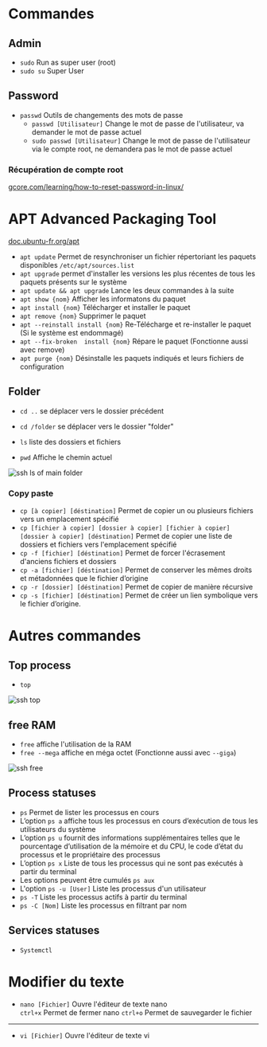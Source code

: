 # Commandes
## Admin
- `sudo` Run as super user (root)
- `sudo su` Super User

## Password
- `passwd` Outils de changements des mots de passe
  - `passwd [Utilisateur]` Change le mot de passe de l'utilisateur, va demander le mot de passe actuel
  - `sudo passwd [Utilisateur]` Change le mot de passe de l'utilisateur via le compte root, ne demandera pas le mot de passe actuel

### Récupération de compte root
[gcore.com/learning/how-to-reset-password-in-linux/](https://gcore.com/learning/how-to-reset-password-in-linux/)

# APT Advanced Packaging Tool
[doc.ubuntu-fr.org/apt](https://doc.ubuntu-fr.org/apt)
- `apt update` Permet de resynchroniser un fichier répertoriant les paquets disponibles `/etc/apt/sources.list`
- `apt upgrade` permet d'installer les versions les plus récentes de tous les paquets présents sur le système
- `apt update && apt upgrade` Lance les deux commandes à la suite
- `apt show {nom}` Afficher les informatons du paquet
- `apt install {nom}` Télécharger et installer le paquet
- `apt remove {nom}` Supprimer le paquet
- `apt --reinstall install {nom}` Re-Télécharge et re-installer le paquet (Si le système est endommagé)
- `apt --fix-broken  install {nom}` Répare le paquet (Fonctionne aussi avec remove)
- `apt purge {nom}` Désinstalle les paquets indiqués et leurs fichiers de configuration

## Folder
- `cd ..` se déplacer vers le dossier précédent
- `cd /folder` se déplacer vers le dossier "folder"

- `ls` liste des dossiers et fichiers
- `pwd` Affiche le chemin actuel

![ssh ls of main folder](https://github.com/Altherneum/.github/assets/84735589/1dc14cb5-dac3-419a-9769-d2f357e81821)

### Copy paste
- `cp [à copier] [déstination]` Permet de copier un ou plusieurs fichiers vers un emplacement spécifié
- `cp [fichier à copier] [dossier à copier] [fichier à copier] [dossier à copier] [déstination]` Permet de copier une liste de dossiers et fichiers vers l'emplacement spécifié
- `cp -f [fichier] [déstination]` Permet de forcer l'écrasement d'anciens fichiers et dossiers
- `cp -a [fichier] [déstination]` Permet de conserver les mêmes droits et métadonnées que le fichier d’origine
- `cp -r [dossier] [déstination]` Permet de copier de manière récursive
- `cp -s [fichier] [déstination]` Permet de créer un lien symbolique vers le fichier d’origine.

# Autres commandes
## Top process
- `top`

![ssh top](https://github.com/Altherneum/.github/assets/84735589/e7e272f8-3da0-4ca9-a531-391a38c27ea9)

## free RAM

- `free` affiche l'utilisation de la RAM
- `free --mega` affiche en méga octet (Fonctionne aussi avec `--giga`)

![ssh free](https://github.com/Altherneum/.github/assets/84735589/4817a67a-97d9-4a29-9e72-a00d2818800f)

## Process statuses
- `ps` Permet de lister les processus en cours
- L’option `ps a` affiche tous les processus en cours d’exécution de tous les utilisateurs du système
- L’option `ps u` fournit des informations supplémentaires telles que le pourcentage d’utilisation de la mémoire et du CPU, le code d’état du processus et le propriétaire des processus
- L’option `ps x` Liste de tous les processus qui ne sont pas exécutés à partir du terminal
- Les options peuvent être cumulés `ps aux`
- L'option `ps -u [User]` Liste les processus d'un utilisateur
- `ps -T` Liste les processus actifs à partir du terminal
- `ps -C [Nom]` Liste les processus en filtrant par nom

## Services statuses
- `Systemctl`

# Modifier du texte
- `nano [Fichier]` Ouvre l'éditeur de texte nano  
`ctrl+x` Permet de fermer nano
`ctrl+o` Permet de sauvegarder le fichier
---
- `vi [Fichier]` Ouvre l'éditeur de texte vi